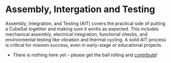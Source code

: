 # Assembly, Intergation and Testing

Assembly, Integration, and Testing (AIT) covers the practical side of putting a CubeSat together and making sure it works as expected. This includes mechanical assembly, electrical integration, functional checks, and environmental testing like vibration and thermal cycling. A solid AIT process is critical for mission success, even in early-stage or educational projects.

- There is nothing here yet – please get the ball rolling and [contribute](../contributing.md)!